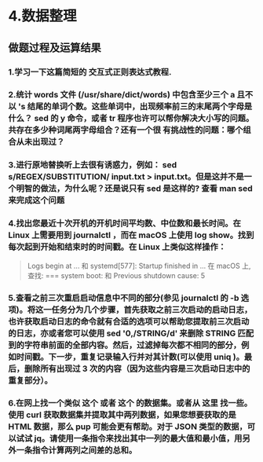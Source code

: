 # 4.数据整理

## 做题过程及运算结果

### 1.学习一下这篇简短的 交互式正则表达式教程.

### 2.统计 words 文件 (/usr/share/dict/words) 中包含至少三个 a 且不以 's 结尾的单词个数。这些单词中，出现频率前三的末尾两个字母是什么？ sed 的 y 命令，或者 tr 程序也许可以帮你解决大小写的问题。共存在多少种词尾两字母组合？还有一个很 有挑战性的问题：哪个组合从未出现过？

### 3.进行原地替换听上去很有诱惑力，例如： sed s/REGEX/SUBSTITUTION/ input.txt > input.txt。但是这并不是一个明智的做法，为什么呢？还是说只有 sed 是这样的? 查看 man sed 来完成这个问题

### 4.找出您最近十次开机的开机时间平均数、中位数和最长时间。在 Linux 上需要用到 journalctl ，而在 macOS 上使用 log show。找到每次起到开始和结束时的时间戳。在 Linux 上类似这样操作：
>Logs begin at ...
和
systemd[577]: Startup finished in ...
在 macOS 上, 查找:
=== system boot:
和
Previous shutdown cause: 5

### 5.查看之前三次重启启动信息中不同的部分(参见 journalctl 的 -b 选项)。将这一任务分为几个步骤，首先获取之前三次启动的启动日志，也许获取启动日志的命令就有合适的选项可以帮助您提取前三次启动的日志，亦或者您可以使用 sed '0,/STRING/d' 来删除 STRING 匹配到的字符串前面的全部内容。然后，过滤掉每次都不相同的部分，例如时间戳。下一步，重复记录输入行并对其计数(可以使用 uniq )。最后，删除所有出现过 3 次的内容（因为这些内容是三次启动日志中的重复部分）。

### 6.在网上找一个类似 这个 或者 这个 的数据集。或者从 这里 找一些。使用 curl 获取数据集并提取其中两列数据，如果您想要获取的是 HTML 数据，那么 pup 可能会更有帮助。对于 JSON 类型的数据，可以试试 jq。请使用一条指令来找出其中一列的最大值和最小值，用另外一条指令计算两列之间差的总和。

